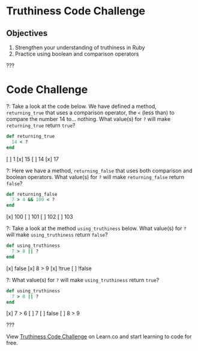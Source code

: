 # Truthiness Code Challenge

## Objectives

1. Strengthen your understanding of truthiness in Ruby
2. Practice using boolean and comparison operators

???

# Code Challenge

?: Take a look at the code below. We have defined a method, `returning_true` that uses a comparison operator, the `<` (less than) to compare the number 14 to... nothing. What value(s) for `?` will make `returning_true` return `true`?

``` ruby
def returning_true
  14 < ?
end
```

[ ] 1
[x] 15
[ ] 14
[x] 17

?: Here we have a method, `returning_false` that uses both comparison and boolean operators. What value(s) for `?` will make `returning_false` return `false`?

``` ruby
def returning_false
  7 > 4 && 100 < ?
end
```

[x] 100
[ ] 101
[ ] 102
[ ] 103

?: Take a look at the method `using_truthiness` below. What value(s) for `?` will make `using_truthiness` return `false`?

```ruby
def using_truthiness
  7 > 8 || ?
end
```

[x] false
[x] 8 > 9
[x] !true
[ ] !false

?: What value(s) for `?` will make `using_truthiness` return `true`?

```ruby
def using_truthiness
  7 > 8 || ?
end
```

[x] 7 > 6
[  ] 7
[ ] false
[ ] 8 > 9

???

<p class='util--hide'>View <a href='https://learn.co/lessons/truthiness-code-challenge'>Truthiness Code Challenge</a> on Learn.co and start learning to code for free.</p>
